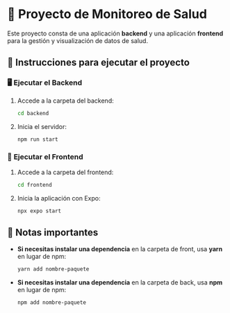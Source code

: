 # 📘 Proyecto de Monitoreo de Salud

Este proyecto consta de una aplicación **backend** y una aplicación **frontend** para la gestión y visualización de datos de salud.

## 🚀 Instrucciones para ejecutar el proyecto

### 🖥️ **Ejecutar el Backend**
1. Accede a la carpeta del backend:
   ```sh
   cd backend
   ```
2. Inicia el servidor:
   ```sh
   npm run start
   ```

### 📱 **Ejecutar el Frontend**
1. Accede a la carpeta del frontend:
   ```sh
   cd frontend
   ```
2. Inicia la aplicación con Expo:
   ```sh
   npx expo start
   ```

## 📌 Notas importantes
- **Si necesitas instalar una dependencia** en la carpeta de front, usa **yarn** en lugar de npm:
  ```sh
  yarn add nombre-paquete
  ```

- **Si necesitas instalar una dependencia** en la carpeta de back, usa **npm** en lugar de npm:
  ```sh
  npm add nombre-paquete
  ```